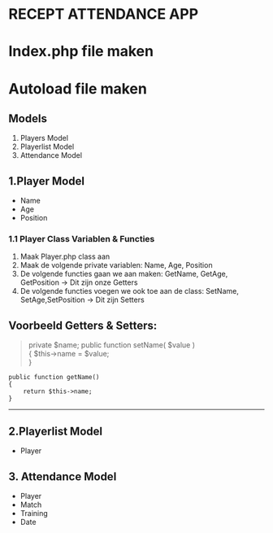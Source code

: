 # RECEPT ATTENDANCE APP

# Index.php file maken
# Autoload file maken

## Models
1. Players Model
2. Playerlist Model
3. Attendance Model

## 1.Player Model
- Name
- Age
- Position

### 1.1 Player Class Variablen & Functies
 1. Maak Player.php class aan 
 2. Maak de volgende private variablen: Name, Age, Position
 3. De volgende functies gaan we aan maken: GetName, GetAge, GetPosition -> Dit zijn onze Getters
 4. De volgende functies voegen we ook toe aan de class: SetName, SetAge,SetPosition -> Dit zijn Setters 

## Voorbeeld Getters & Setters:
>   private $name;
    public function setName( $value )    
    {
        $this->name = $value;    
    }

    public function getName()    
    {                
        return $this->name;    
    } 

---

## 2.Playerlist Model
- Player

## 3. Attendance Model
- Player
- Match
- Training
- Date